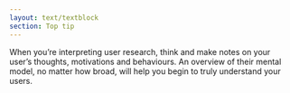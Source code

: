 ```yaml
---
layout: text/textblock
section: Top tip
---
```

When you’re interpreting user research, think and make notes on your user’s thoughts, motivations and behaviours. An overview of their mental model, no matter how broad, will help you begin to truly understand your users.